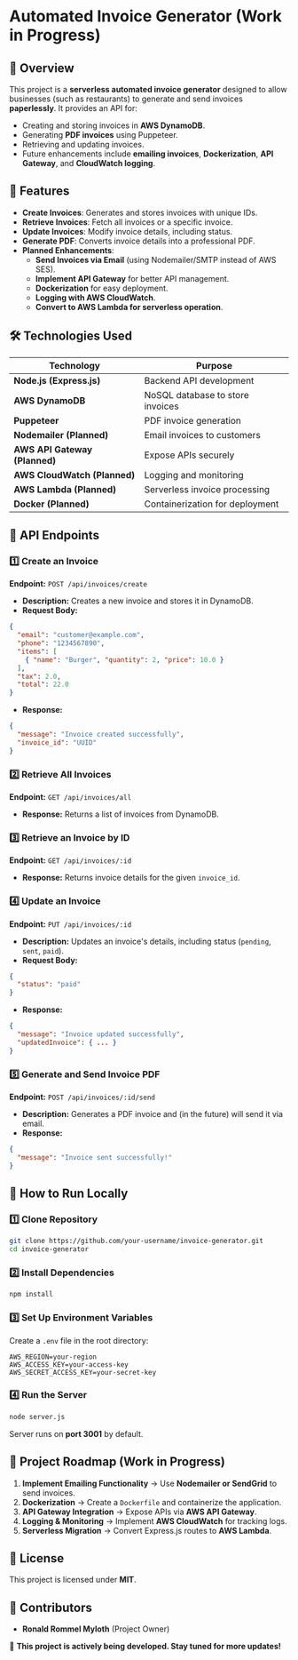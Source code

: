 # Automated Invoice Generator (Work in Progress)

## 📌 Overview
This project is a **serverless automated invoice generator** designed to allow businesses (such as restaurants) to generate and send invoices **paperlessly**. It provides an API for:
- Creating and storing invoices in **AWS DynamoDB**.
- Generating **PDF invoices** using Puppeteer.
- Retrieving and updating invoices.
- Future enhancements include **emailing invoices**, **Dockerization**, **API Gateway**, and **CloudWatch logging**.

## 🚀 Features
- **Create Invoices**: Generates and stores invoices with unique IDs.
- **Retrieve Invoices**: Fetch all invoices or a specific invoice.
- **Update Invoices**: Modify invoice details, including status.
- **Generate PDF**: Converts invoice details into a professional PDF.
- **Planned Enhancements**:
  - **Send Invoices via Email** (using Nodemailer/SMTP instead of AWS SES).
  - **Implement API Gateway** for better API management.
  - **Dockerization** for easy deployment.
  - **Logging with AWS CloudWatch**.
  - **Convert to AWS Lambda for serverless operation**.

## 🛠 Technologies Used
| **Technology** | **Purpose** |
|--------------|------------|
| **Node.js (Express.js)** | Backend API development |
| **AWS DynamoDB** | NoSQL database to store invoices |
| **Puppeteer** | PDF invoice generation |
| **Nodemailer (Planned)** | Email invoices to customers |
| **AWS API Gateway (Planned)** | Expose APIs securely |
| **AWS CloudWatch (Planned)** | Logging and monitoring |
| **AWS Lambda (Planned)** | Serverless invoice processing |
| **Docker (Planned)** | Containerization for deployment |

## 📂 API Endpoints
### 1️⃣ **Create an Invoice**
**Endpoint:** `POST /api/invoices/create`
- **Description:** Creates a new invoice and stores it in DynamoDB.
- **Request Body:**
```json
{
  "email": "customer@example.com",
  "phone": "1234567890",
  "items": [
    { "name": "Burger", "quantity": 2, "price": 10.0 }
  ],
  "tax": 2.0,
  "total": 22.0
}
```
- **Response:**
```json
{
  "message": "Invoice created successfully",
  "invoice_id": "UUID"
}
```

### 2️⃣ **Retrieve All Invoices**
**Endpoint:** `GET /api/invoices/all`
- **Response:** Returns a list of invoices from DynamoDB.

### 3️⃣ **Retrieve an Invoice by ID**
**Endpoint:** `GET /api/invoices/:id`
- **Response:** Returns invoice details for the given `invoice_id`.

### 4️⃣ **Update an Invoice**
**Endpoint:** `PUT /api/invoices/:id`
- **Description:** Updates an invoice's details, including status (`pending`, `sent`, `paid`).
- **Request Body:**
```json
{
  "status": "paid"
}
```
- **Response:**
```json
{
  "message": "Invoice updated successfully",
  "updatedInvoice": { ... }
}
```

### 5️⃣ **Generate and Send Invoice PDF**
**Endpoint:** `POST /api/invoices/:id/send`
- **Description:** Generates a PDF invoice and (in the future) will send it via email.
- **Response:**
```json
{
  "message": "Invoice sent successfully!"
}
```

## 🔧 How to Run Locally
### **1️⃣ Clone Repository**
```bash
git clone https://github.com/your-username/invoice-generator.git
cd invoice-generator
```
### **2️⃣ Install Dependencies**
```bash
npm install
```
### **3️⃣ Set Up Environment Variables**
Create a `.env` file in the root directory:
```
AWS_REGION=your-region
AWS_ACCESS_KEY=your-access-key
AWS_SECRET_ACCESS_KEY=your-secret-key
```
### **4️⃣ Run the Server**
```bash
node server.js
```
Server runs on **port 3001** by default.

## 📌 Project Roadmap (Work in Progress)
1. **Implement Emailing Functionality** → Use **Nodemailer or SendGrid** to send invoices.
2. **Dockerization** → Create a `Dockerfile` and containerize the application.
3. **API Gateway Integration** → Expose APIs via **AWS API Gateway**.
4. **Logging & Monitoring** → Implement **AWS CloudWatch** for tracking logs.
5. **Serverless Migration** → Convert Express.js routes to **AWS Lambda**.

## 📜 License
This project is licensed under **MIT**.

## 👥 Contributors
- **Ronald Rommel Myloth** (Project Owner)

🚀 **This project is actively being developed. Stay tuned for more updates!**